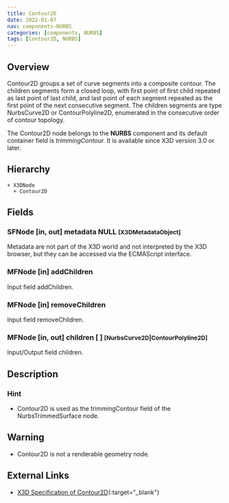 ```yaml
---
title: Contour2D
date: 2022-01-07
nav: components-NURBS
categories: [components, NURBS]
tags: [Contour2D, NURBS]
---
```

<style>
.post h3 {
  word-spacing: 0.2em;
}
</style>

## Overview

Contour2D groups a set of curve segments into a composite contour. The children segments form a closed loop, with first point of first child repeated as last point of last child, and last point of each segment repeated as the first point of the next consecutive segment. The children segments are type NurbsCurve2D or ContourPolyline2D, enumerated in the consecutive order of contour topology.

The Contour2D node belongs to the **NURBS** component and its default container field is *trimmingContour.* It is available since X3D version 3.0 or later.

## Hierarchy

```
+ X3DNode
  + Contour2D
```

## Fields

### SFNode [in, out] **metadata** NULL <small>[X3DMetadataObject]</small>

Metadata are not part of the X3D world and not interpreted by the X3D browser, but they can be accessed via the ECMAScript interface.

### MFNode [in] **addChildren**

Input field addChildren.

### MFNode [in] **removeChildren**

Input field removeChildren.

### MFNode [in, out] **children** [ ] <small>[NurbsCurve2D|ContourPolyline2D]</small>

Input/Output field children.

## Description

### Hint

- Contour2D is used as the trimmingContour field of the NurbsTrimmedSurface node.

Warning
-------

- Contour2D is not a renderable geometry node.

## External Links

- [X3D Specification of Contour2D](https://www.web3d.org/documents/specifications/19775-1/V4.0/Part01/components/nurbs.html#Contour2D){:target="_blank"}
